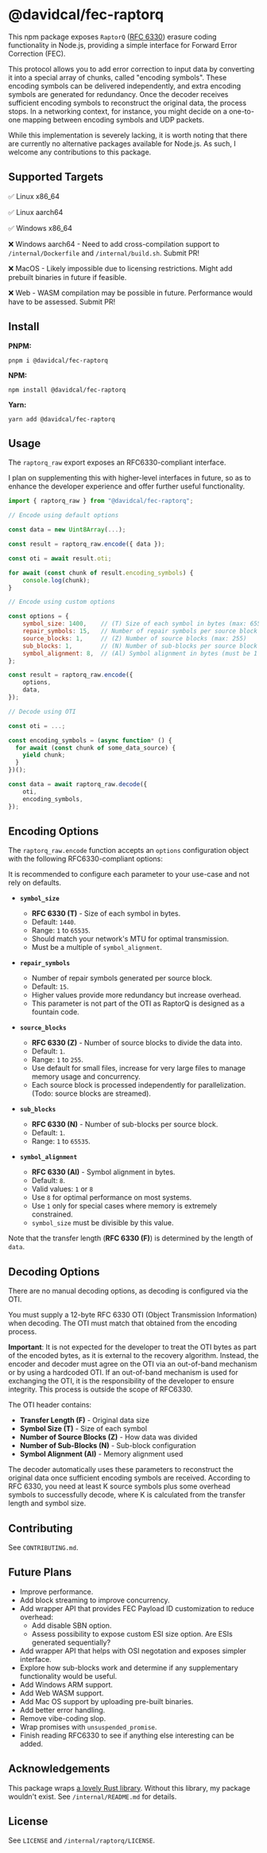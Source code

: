 # @davidcal/fec-raptorq

This npm package exposes `RaptorQ` ([RFC 6330](https://datatracker.ietf.org/doc/html/rfc6330)) erasure coding functionality in Node.js, providing a simple interface for Forward Error Correction (FEC).

This protocol allows you to add error correction to input data by converting it into a special array of chunks, called "encoding symbols". These encoding symbols can be delivered independently, and extra encoding symbols are generated for redundancy. Once the decoder receives sufficient encoding symbols to reconstruct the original data, the process stops. In a networking context, for instance, you might decide on a one-to-one mapping between encoding symbols and UDP packets.

While this implementation is severely lacking, it is worth noting that there are currently no alternative packages available for Node.js. As such, I welcome any contributions to this package.

## Supported Targets

✅ Linux x86_64

✅ Linux aarch64

✅ Windows x86_64

❌ Windows aarch64 - Need to add cross-compilation support to `/internal/Dockerfile` and `/internal/build.sh`. Submit PR!

❌ MacOS - Likely impossible due to licensing restrictions. Might add prebuilt binaries in future if feasible.

❌ Web - WASM compilation may be possible in future. Performance would have to be assessed. Submit PR!

## Install

**PNPM:**

```
pnpm i @davidcal/fec-raptorq
```

**NPM:**

```
npm install @davidcal/fec-raptorq
```

**Yarn:**

```
yarn add @davidcal/fec-raptorq
```

## Usage

The `raptorq_raw` export exposes an RFC6330-compliant interface.

I plan on supplementing this with higher-level interfaces in future, so as to enhance the developer experience and offer further useful functionality.

```javascript
import { raptorq_raw } from "@davidcal/fec-raptorq";

// Encode using default options

const data = new Uint8Array(...);

const result = raptorq_raw.encode({ data });

const oti = await result.oti;

for await (const chunk of result.encoding_symbols) {
	console.log(chunk);
}

// Encode using custom options

const options = {
	symbol_size: 1400,    // (T) Size of each symbol in bytes (max: 65535); must be multiple of symbol_alignment
	repair_symbols: 15,   // Number of repair symbols per source block
	source_blocks: 1,     // (Z) Number of source blocks (max: 255)
	sub_blocks: 1,        // (N) Number of sub-blocks per source block (max: 65535)
	symbol_alignment: 8,  // (Al) Symbol alignment in bytes (must be 1 or 8)
};

const result = raptorq_raw.encode({
	options,
	data,
});

// Decode using OTI

const oti = ...;

const encoding_symbols = (async function* () {
  for await (const chunk of some_data_source) {
	yield chunk;
  }
})();

const data = await raptorq_raw.decode({
	oti,
	encoding_symbols,
});
```

## Encoding Options

The `raptorq_raw.encode` function accepts an `options` configuration object with the following RFC6330-compliant options:

It is recommended to configure each parameter to your use-case and not rely on defaults.

- **`symbol_size`**
  - **RFC 6330 (T)** - Size of each symbol in bytes.
  - Default: `1440`.
  - Range: `1` to `65535`.
  - Should match your network's MTU for optimal transmission.
  - Must be a multiple of `symbol_alignment`.

- **`repair_symbols`**
  - Number of repair symbols generated per source block.
  - Default: `15`.
  - Higher values provide more redundancy but increase overhead.
  - This parameter is not part of the OTI as RaptorQ is designed as a fountain code.

- **`source_blocks`**
  - **RFC 6330 (Z)** - Number of source blocks to divide the data into.
  - Default: `1`.
  - Range: `1` to `255`.
  - Use default for small files, increase for very large files to manage memory usage and concurrency.
  - Each source block is processed independently for parallelization. (Todo: source blocks are streamed).

- **`sub_blocks`**
  - **RFC 6330 (N)** - Number of sub-blocks per source block.
  - Default: `1`.
  - Range: `1` to `65535`.

- **`symbol_alignment`**
  - **RFC 6330 (Al)** - Symbol alignment in bytes.
  - Default: `8`.
  - Valid values: `1` or `8`
  - Use `8` for optimal performance on most systems.
  - Use `1` only for special cases where memory is extremely constrained.
  - `symbol_size` must be divisible by this value.
  
Note that the transfer length (**RFC 6330 (F)**) is determined by the length of `data`.

## Decoding Options

There are no manual decoding options, as decoding is configured via the OTI.

You must supply a 12-byte RFC 6330 OTI (Object Transmission Information) when decoding. The OTI must match that obtained from the encoding process.

**Important**: It is not expected for the developer to treat the OTI bytes as part of the encoded bytes, as it is external to the recovery algorithm. Instead, the encoder and decoder must agree on the OTI via an out-of-band mechanism or by using a hardcoded OTI. If an out-of-band mechanism is used for exchanging the OTI, it is the responsibility of the developer to ensure integrity. This process is outside the scope of RFC6330.

The OTI header contains:
- **Transfer Length (F)** - Original data size
- **Symbol Size (T)** - Size of each symbol
- **Number of Source Blocks (Z)** - How data was divided
- **Number of Sub-Blocks (N)** - Sub-block configuration  
- **Symbol Alignment (Al)** - Memory alignment used

The decoder automatically uses these parameters to reconstruct the original data once sufficient encoding symbols are received. According to RFC 6330, you need at least K source symbols plus some overhead symbols to successfully decode, where K is calculated from the transfer length and symbol size.

## Contributing

See `CONTRIBUTING.md`.

## Future Plans

- Improve performance.
- Add block streaming to improve concurrency.
- Add wrapper API that provides FEC Payload ID customization to reduce overhead:
  - Add disable SBN option.
  - Assess possibility to expose custom ESI size option. Are ESIs generated sequentially?
- Add wrapper API that helps with OSI negotation and exposes simpler interface.
- Explore how sub-blocks work and determine if any supplementary functionality would be useful.
- Add Windows ARM support.
- Add Web WASM support.
- Add Mac OS support by uploading pre-built binaries.
- Add better error handling.
- Remove vibe-coding slop.
- Wrap promises with `unsuspended_promise`.
- Finish reading RFC6330 to see if anything else interesting can be added.

## Acknowledgements

This package wraps [a lovely Rust library](https://github.com/cberner/raptorq). Without this library, my package wouldn't exist. See `/internal/README.md` for details.

## License

See `LICENSE` and `/internal/raptorq/LICENSE`.
